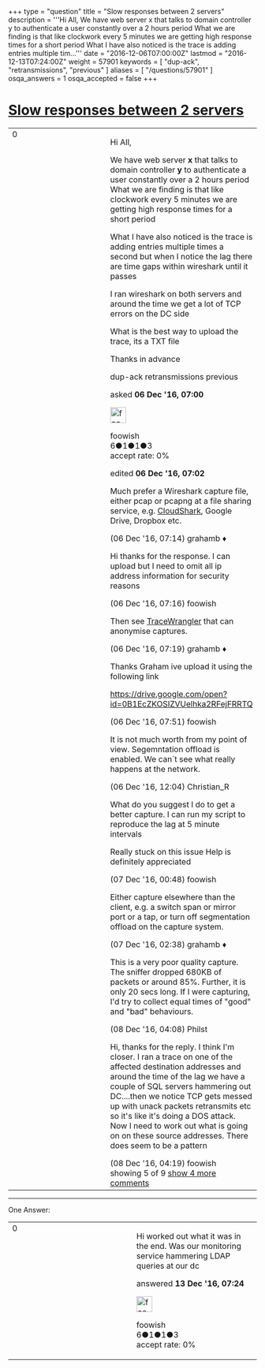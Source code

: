 +++
type = "question"
title = "Slow responses between 2 servers"
description = '''Hi All, We have web server x that talks to domain controller y to authenticate a user constantly over a 2 hours period What we are finding is that like clockwork every 5 minutes we are getting high response times for a short period What I have also noticed is the trace is adding entries multiple tim...'''
date = "2016-12-06T07:00:00Z"
lastmod = "2016-12-13T07:24:00Z"
weight = 57901
keywords = [ "dup-ack", "retransmissions", "previous" ]
aliases = [ "/questions/57901" ]
osqa_answers = 1
osqa_accepted = false
+++

<div class="headNormal">

# [Slow responses between 2 servers](/questions/57901/slow-responses-between-2-servers)

</div>

<div id="main-body">

<div id="askform">

<table id="question-table" style="width:100%;"><colgroup><col style="width: 50%" /><col style="width: 50%" /></colgroup><tbody><tr class="odd"><td style="width: 30px; vertical-align: top"><div class="vote-buttons"><span id="post-57901-upvote" class="ajax-command post-vote up" rel="nofollow" title="I like this post (click again to cancel)"> </span><div id="post-57901-score" class="post-score" title="current number of votes">0</div><span id="post-57901-downvote" class="ajax-command post-vote down" rel="nofollow" title="I dont like this post (click again to cancel)"> </span> <span id="favorite-mark" class="ajax-command favorite-mark" rel="nofollow" title="mark/unmark this question as favorite (click again to cancel)"> </span><div id="favorite-count" class="favorite-count"></div></div></td><td><div id="item-right"><div class="question-body"><p>Hi All,</p><p>We have web server <strong>x</strong> that talks to domain controller <strong>y</strong> to authenticate a user constantly over a 2 hours period What we are finding is that like clockwork every 5 minutes we are getting high response times for a short period</p><p>What I have also noticed is the trace is adding entries multiple times a second but when I notice the lag there are time gaps within wireshark until it passes</p><p>I ran wireshark on both servers and around the time we get a lot of TCP errors on the DC side</p><p>What is the best way to upload the trace, its a TXT file</p><p>Thanks in advance</p></div><div id="question-tags" class="tags-container tags"><span class="post-tag tag-link-dup-ack" rel="tag" title="see questions tagged &#39;dup-ack&#39;">dup-ack</span> <span class="post-tag tag-link-retransmissions" rel="tag" title="see questions tagged &#39;retransmissions&#39;">retransmissions</span> <span class="post-tag tag-link-previous" rel="tag" title="see questions tagged &#39;previous&#39;">previous</span></div><div id="question-controls" class="post-controls"></div><div class="post-update-info-container"><div class="post-update-info post-update-info-user"><p>asked <strong>06 Dec '16, 07:00</strong></p><img src="https://secure.gravatar.com/avatar/3387b00b609b80c0568bfc516f1c0208?s=32&amp;d=identicon&amp;r=g" class="gravatar" width="32" height="32" alt="foowish&#39;s gravatar image" /><p><span>foowish</span><br />
<span class="score" title="6 reputation points">6</span><span title="1 badges"><span class="badge1">●</span><span class="badgecount">1</span></span><span title="1 badges"><span class="silver">●</span><span class="badgecount">1</span></span><span title="3 badges"><span class="bronze">●</span><span class="badgecount">3</span></span><br />
<span class="accept_rate" title="Rate of the user&#39;s accepted answers">accept rate:</span> <span title="foowish has no accepted answers">0%</span></p></div><div class="post-update-info post-update-info-edited"><p><span> edited <strong>06 Dec '16, 07:02</strong> </span></p></div></div><div id="comments-container-57901" class="comments-container"><span id="57902"></span><div id="comment-57902" class="comment"><div id="post-57902-score" class="comment-score"></div><div class="comment-text"><p>Much prefer a Wireshark capture file, either pcap or pcapng at a file sharing service, e.g. <a href="https://cloudshark.org">CloudShark</a>, Google Drive, Dropbox etc.</p></div><div id="comment-57902-info" class="comment-info"><span class="comment-age">(06 Dec '16, 07:14)</span> <span class="comment-user userinfo">grahamb ♦</span></div></div><span id="57903"></span><div id="comment-57903" class="comment"><div id="post-57903-score" class="comment-score"></div><div class="comment-text"><p>Hi thanks for the response. I can upload but I need to omit all ip address information for security reasons</p></div><div id="comment-57903-info" class="comment-info"><span class="comment-age">(06 Dec '16, 07:16)</span> <span class="comment-user userinfo">foowish</span></div></div><span id="57904"></span><div id="comment-57904" class="comment"><div id="post-57904-score" class="comment-score"></div><div class="comment-text"><p>Then see <a href="https://www.tracewrangler.com/">TraceWrangler</a> that can anonymise captures.</p></div><div id="comment-57904-info" class="comment-info"><span class="comment-age">(06 Dec '16, 07:19)</span> <span class="comment-user userinfo">grahamb ♦</span></div></div><span id="57907"></span><div id="comment-57907" class="comment"><div id="post-57907-score" class="comment-score"></div><div class="comment-text"><p>Thanks Graham ive upload it using the following link</p><p><a href="https://drive.google.com/open?id=0B1EcZKOSIZVUelhka2RFejFRRTQ">https://drive.google.com/open?id=0B1EcZKOSIZVUelhka2RFejFRRTQ</a></p></div><div id="comment-57907-info" class="comment-info"><span class="comment-age">(06 Dec '16, 07:51)</span> <span class="comment-user userinfo">foowish</span></div></div><span id="57910"></span><div id="comment-57910" class="comment"><div id="post-57910-score" class="comment-score"></div><div class="comment-text"><p>It is not much worth from my point of view. Segemntation offload is enabled. We can´t see what really happens at the network.</p></div><div id="comment-57910-info" class="comment-info"><span class="comment-age">(06 Dec '16, 12:04)</span> <span class="comment-user userinfo">Christian_R</span></div></div><span id="57920"></span><div id="comment-57920" class="comment not_top_scorer"><div id="post-57920-score" class="comment-score"></div><div class="comment-text"><p>What do you suggest I do to get a better capture. I can run my script to reproduce the lag at 5 minute intervals</p><p>Really stuck on this issue Help is definitely appreciated</p></div><div id="comment-57920-info" class="comment-info"><span class="comment-age">(07 Dec '16, 00:48)</span> <span class="comment-user userinfo">foowish</span></div></div><span id="57923"></span><div id="comment-57923" class="comment not_top_scorer"><div id="post-57923-score" class="comment-score"></div><div class="comment-text"><p>Either capture elsewhere than the client, e.g. a switch span or mirror port or a tap, or turn off segmentation offload on the capture system.</p></div><div id="comment-57923-info" class="comment-info"><span class="comment-age">(07 Dec '16, 02:38)</span> <span class="comment-user userinfo">grahamb ♦</span></div></div><span id="57956"></span><div id="comment-57956" class="comment not_top_scorer"><div id="post-57956-score" class="comment-score"></div><div class="comment-text"><p>This is a very poor quality capture. The sniffer dropped 680KB of packets or around 85%. Further, it is only 20 secs long. If I were capturing, I'd try to collect equal times of "good" and "bad" behaviours.</p></div><div id="comment-57956-info" class="comment-info"><span class="comment-age">(08 Dec '16, 04:08)</span> <span class="comment-user userinfo">Philst</span></div></div><span id="57958"></span><div id="comment-57958" class="comment not_top_scorer"><div id="post-57958-score" class="comment-score"></div><div class="comment-text"><p>Hi, thanks for the reply. I think I'm closer. I ran a trace on one of the affected destination addresses and around the time of the lag we have a couple of SQL servers hammering out DC....then we notice TCP gets messed up with unack packets retransmits etc so it's like it's doing a DOS attack. Now I need to work out what is going on on these source addresses. There does seem to be a pattern</p></div><div id="comment-57958-info" class="comment-info"><span class="comment-age">(08 Dec '16, 04:19)</span> <span class="comment-user userinfo">foowish</span></div></div></div><div id="comment-tools-57901" class="comment-tools"><span class="comments-showing"> showing 5 of 9 </span> <a href="#" class="show-all-comments-link">show 4 more comments</a></div><div class="clear"></div><div id="comment-57901-form-container" class="comment-form-container"></div><div class="clear"></div></div></td></tr></tbody></table>

------------------------------------------------------------------------

<div class="tabBar">

<span id="sort-top"></span>

<div class="headQuestions">

One Answer:

</div>

</div>

<span id="58047"></span>

<div id="answer-container-58047" class="answer answered-by-owner">

<table style="width:100%;"><colgroup><col style="width: 50%" /><col style="width: 50%" /></colgroup><tbody><tr class="odd"><td style="width: 30px; vertical-align: top"><div class="vote-buttons"><span id="post-58047-upvote" class="ajax-command post-vote up" rel="nofollow" title="I like this post (click again to cancel)"> </span><div id="post-58047-score" class="post-score" title="current number of votes">0</div><span id="post-58047-downvote" class="ajax-command post-vote down" rel="nofollow" title="I dont like this post (click again to cancel)"> </span></div></td><td><div class="item-right"><div class="answer-body"><p>Hi worked out what it was in the end. Was our monitoring service hammering LDAP queries at our dc</p></div><div class="answer-controls post-controls"></div><div class="post-update-info-container"><div class="post-update-info post-update-info-user"><p>answered <strong>13 Dec '16, 07:24</strong></p><img src="https://secure.gravatar.com/avatar/3387b00b609b80c0568bfc516f1c0208?s=32&amp;d=identicon&amp;r=g" class="gravatar" width="32" height="32" alt="foowish&#39;s gravatar image" /><p><span>foowish</span><br />
<span class="score" title="6 reputation points">6</span><span title="1 badges"><span class="badge1">●</span><span class="badgecount">1</span></span><span title="1 badges"><span class="silver">●</span><span class="badgecount">1</span></span><span title="3 badges"><span class="bronze">●</span><span class="badgecount">3</span></span><br />
<span class="accept_rate" title="Rate of the user&#39;s accepted answers">accept rate:</span> <span title="foowish has no accepted answers">0%</span></p></div></div><div id="comments-container-58047" class="comments-container"></div><div id="comment-tools-58047" class="comment-tools"></div><div class="clear"></div><div id="comment-58047-form-container" class="comment-form-container"></div><div class="clear"></div></div></td></tr></tbody></table>

</div>

<div class="paginator-container-left">

</div>

</div>

</div>

